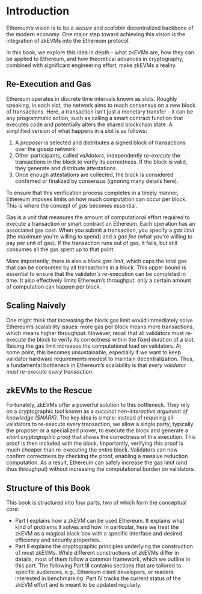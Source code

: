 # Introduction

Ethereum’s vision is to be a *secure* and *scalable* decentralized backbone of the modern economy.
One major step toward achieving this vision is the integration of zkEVMs into the Ethereum protocol.

In this book, we explore this idea in depth - what zkEVMs are, how they can be applied to Ethereum, and how theoretical advances in cryptography, combined with significant engineering effort, make zkEVMs a reality.

## Re-Execution and Gas


Ethereum operates in discrete time intervals known as slots.
Roughly speaking, in each slot, the network aims to reach consensus on a new block of transactions.
Here, a transaction isn't just a monetary transfer - it can be any programmatic action, such as calling a smart contract function that executes code and potentially alters the shared blockchain state.
A simplified version of what happens in a slot is as follows:
1. A *proposer* is selected and distributes a signed block of transactions over the gossip network.
2. Other participants, called *validators*, independently *re-execute* the transactions in the block to verify its correctness. If the block is valid, they generate and distribute attestations.
3. Once enough attestations are collected, the block is considered confirmed or finalized by consensus (ignoring many details here).

To ensure that this verification process completes in a timely manner, Ethereum imposes limits on how much computation can occur per block.
This is where the concept of *gas* becomes essential.

Gas is a unit that measures the amount of computational effort required to execute a transaction or smart contract on Ethereum.
Each operation has an associated gas cost.
When you submit a transaction, you specify a *gas limit* (the maximum you're willing to spend) and a *gas fee* (what you're willing to pay per unit of gas).
If the transaction runs out of gas, it fails, but still consumes all the gas spent up to that point.

More importantly, there is also a *block gas limit*, which caps the total gas that can be consumed by all transactions in a block.
This upper bound is essential to ensure that the validator's re-execution can be completed in time.
It also effectively limits Ethereum’s throughput: only a certain amount of computation can happen per block.

## Scaling Naively
One might think that increasing the block gas limit would immediately solve Ethereum’s scalability issues: more gas per block means more transactions, which means higher throughput.
However, recall that all validators must re-execute the block to verify its correctness within the fixed duration of a slot.
Raising the gas limit increases the computational load on validators.
At some point, this becomes unsustainable, especially if we want to keep validator hardware requirements modest to maintain decentralization.
Thus, a fundamental bottleneck in Ethereum’s scalability is that *every validator must re-execute every transaction*.

## zkEVMs to the Rescue
Fortunately, zkEVMs offer a powerful solution to this bottleneck.
They rely on a cryptographic tool known as a *succinct non-interactive argument of knowledge (SNARK)*.
The key idea is simple: instead of requiring all validators to re-execute every transaction, we allow a single party, typically the proposer or a specialized prover, to execute the block and generate a *short cryptographic proof* that shows the correctness of this execution.
This proof is then included with the block.
Importantly, verifying this proof is much cheaper than re-executing the entire block.
Validators can now confirm correctness by checking the proof, enabling a massive reduction computation.
As a result, Ethereum can safely increase the gas limit (and thus throughput) without increasing the computational burden on validators.


## Structure of this Book
This book is structured into four parts, two of which form the conceptual core:
- Part I explains how a zkEVM can be used Ethereum. It explains what kind of problems it solves and how. In particular, here we treat the zkEVM as a magical black box with a specific interface and desired efficiency and security properties.
- Part II explains the cryptographic principles underlying the construction of most zkEVMs. While different constructions of zkEVMs differ in details, most of them follow a common framework, which we outline in this part.
The following Part III contains sections that are tailored to specific audiences, e.g., Ethereum client developers, or readers interested in benchmarking.
Part IV tracks the current status of the zkEVM effort and is meant to be updated regularly.
